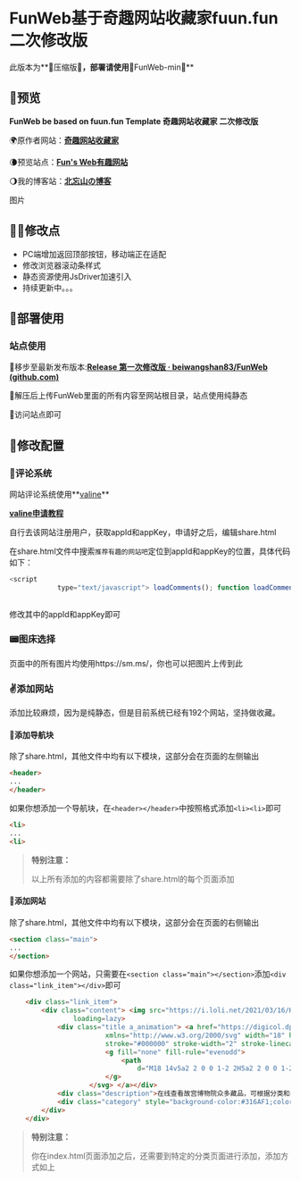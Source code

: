 # FunWeb基于奇趣网站收藏家fuun.fun二次修改版

此版本为**:tangerine:压缩版:tangerine:**，部署请使用**:hamburger:FunWeb-min:hamburger:**  

## :walking:预览

**FunWeb be based on fuun.fun Template 奇趣网站收藏家 二次修改版**

:earth_africa:原作者网站：**[奇趣网站收藏家](https://fuun.fun)**

:waning_crescent_moon:预览站点：**[Fun's Web有趣网站](https://www.beiwangshan.com/fw/index.html)**

:waning_gibbous_moon:我的博客站：**[北忘山の博客](https://www.beiwangshan.com)**



图片



## :rainbow_flag:修改点

- PC端增加返回顶部按钮，移动端正在适配
- 修改浏览器滚动条样式
- 静态资源使用JsDriver加速引入
- 持续更新中。。。



## :tada:部署使用

### 站点使用

:taxi:移步至最新发布版本:**[Release 第一次修改版 · beiwangshan83/FunWeb (github.com)](https://github.com/beiwangshan83/FunWeb/releases/tag/1.0.0)**

:taxi:解压后上传FunWeb里面的所有内容至网站根目录，站点使用纯静态



:taxi:访问站点即可



## :dart:修改配置

### :calling:评论系统

网站评论系统使用**[valine](https://valine.js.org/)**

**[valine申请教程](https://valine.js.org/quickstart.html)**

自行去该网站注册用户，获取appId和appKey，申请好之后，编辑share.html

在share.html文件中搜索`推荐有趣的网站吧`定位到appId和appKey的位置，具体代码如下：

```javascript
<script
            type="text/javascript"> loadComments(); function loadComments() { if (typeof Valine === 'undefined') { var getScript = (options) => { var script = document.createElement('script'); script.defer = true; script.crossOrigin = 'anonymous'; Object.keys(options).forEach((key) => { script[key] = options[key]; }); document.body.appendChild(script); }; getScript({ src: 'https://cdn.jsdelivr.net/npm/valine@1.4.14/dist/Valine.min.js', onload: () => { newValine(); } }); } else { newValine(); } } function newValine() { new Valine({ el: '#vcomments', appId: 'u0EtQJ6KPs4kEw0nptbhYOrp-gzGzoHsz', appKey: 'peanhvXypOBhozptvLzQ0kkg', placeholder: '推荐有趣的网站吧~', avatar: 'wavatar', meta: ['nick', 'mail'], requiredFields: ['nick'] }); }</script>
    
```

修改其中的appId和appKey即可



### :pager:图床选择

页面中的所有图片均使用https://sm.ms/，你也可以把图片上传到此



### :v:添加网站

添加比较麻烦，因为是纯静态，但是目前系统已经有192个网站，坚持做收藏。

#### :bee:添加导航块

除了share.html，其他文件中均有以下模块，这部分会在页面的左侧输出

```html
<header>
...
</header>
```

如果你想添加一个导航块，在`<header></header>`中按照格式添加`<li><li>`即可

```html
<li>
...
<li>
```

>**特别注意：**
>
>以上所有添加的内容都需要除了share.html的每个页面添加

#### :bee:添加网站

除了share.html，其他文件中均有以下模块，这部分会在页面的右侧输出

```html
<section class="main">
...
</section>
```

如果你想添加一个网站，只需要在`<section class="main"></section>`添加`<div class="link_item"></div>`即可

```html
    <div class="link_item">
        <div class="content"> <img src="https://i.loli.net/2021/03/16/KYdyCkliMjagrSV.png" alt="" class="logo"
                loading=lazy>
            <div class="title a_animation"> <a href="https://digicol.dpm.org.cn/" target="_blank">故宫博物院数字文物库 <svg
                        xmlns="http://www.w3.org/2000/svg" width="18" height="18" viewBox="0 0 24 24" fill="none"
                        stroke="#000000" stroke-width="2" stroke-linecap="round" stroke-linejoin="round">
                        <g fill="none" fill-rule="evenodd">
                            <path
                                d="M18 14v5a2 2 0 0 1-2 2H5a2 2 0 0 1-2-2V8c0-1.1.9-2 2-2h5M15 3h6v6M10 14L20.2 3.8" />
                        </g>
                    </svg> </a></div>
            <div class="description">在线查看故宫博物院众多藏品，可根据分类和年代浏览</div>
            <div class="category" style="background-color:#316AF1;color:#316AF1"> 世界</div>
        </div>
    </div>
```

> **特别注意：**
>
> 你在index.html页面添加之后，还需要到特定的分类页面进行添加，添加方式如上
